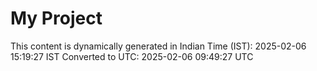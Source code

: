 # My Project

This content is dynamically generated in Indian Time (IST): 2025-02-06 15:19:27 IST
Converted to UTC: 2025-02-06 09:49:27 UTC
